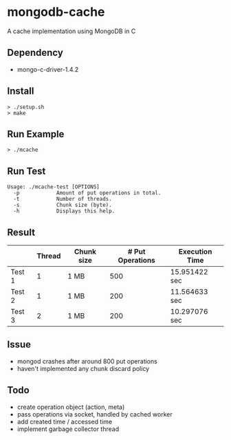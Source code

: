# mongodb-cache

A cache implementation using MongoDB in C

## Dependency

- mongo-c-driver-1.4.2

## Install

```
> ./setup.sh
> make
```

## Run Example

```
> ./mcache
```

## Run Test

```
Usage: ./mcache-test [OPTIONS]
  -p            Amount of put operations in total.
  -t            Number of threads.
  -s            Chunk size (byte).
  -h            Displays this help.
```

## Result

|        | Thread | Chunk size | # Put Operations | Execution Time |
|--------|--------|------------|------------------|--------------- |
| Test 1 |      1 |       1 MB |              500 |  15.951422 sec |
| Test 2 |      1 |       1 MB |              200 |  11.564633 sec |
| Test 3 |      2 |       1 MB |              200 |  10.297076 sec |

## Issue

- mongod crashes after around 800 put operations
- haven't implemented any chunk discard policy

## Todo

- create operation object (action, meta)
- pass operations via socket, handled by cached worker
- add created time / accessed time
- implement garbage collector thread
